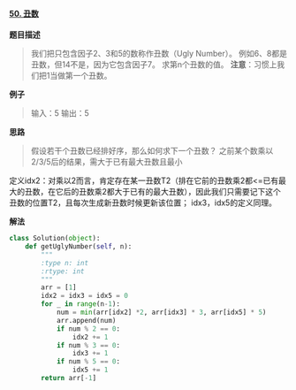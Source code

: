 #### [50. 丑数](https://www.acwing.com/problem/content/58/) 
**题目描述**
> 我们把只包含因子2、3和5的数称作丑数（Ugly Number）。
例如6、8都是丑数，但14不是，因为它包含因子7。
求第n个丑数的值。
**注意**：习惯上我们把1当做第一个丑数。

**例子**
> 输入：5
输出：5

**思路**
> 假设若干个丑数已经排好序，那么如何求下一个丑数？
之前某个数乘以2/3/5后的结果，需大于已有最大丑数且最小

定义idx2：对乘以2而言，肯定存在某一丑数T2（排在它前的丑数乘2都<=已有最大的丑数，在它后的丑数乘2都大于已有的最大丑数），因此我们只需要记下这个丑数的位置T2，且每次生成新丑数时候更新该位置；
idx3，idx5的定义同理。

**解法**
```python
class Solution(object):
    def getUglyNumber(self, n):
        """
        :type n: int
        :rtype: int
        """
        arr = [1]
        idx2 = idx3 = idx5 = 0
        for _ in range(n-1):
            num = min(arr[idx2] *2, arr[idx3] * 3, arr[idx5] * 5)
            arr.append(num)
            if num % 2 == 0:
                idx2 += 1
            if num % 3 == 0:
                idx3 += 1
            if num % 5 == 0:
                idx5 += 1
        return arr[-1]
```